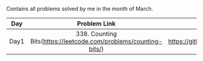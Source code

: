 Contains all problems solved by me in the month of March.

| Day           | Problem Link                                 |           Solution Link               |
| ------------- |:--------------------------------------------:| :-------------------------------------------------------------------------:|
| Day1          | 338. Counting Bits(https://leetcode.com/problems/counting-bits/) | https://github.com/ritikjain833/Leetcode_Solved_Problems/blob/main/LeetcodeDailyMarchChallenge/Counting_bits.cpp |
